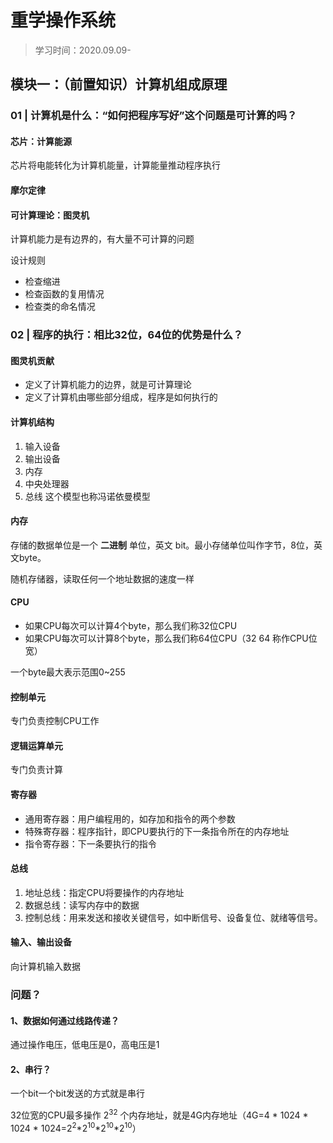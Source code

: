 # 重学操作系统
> 学习时间：2020.09.09-

## 模块一：（前置知识）计算机组成原理

### 01 | 计算机是什么：“如何把程序写好”这个问题是可计算的吗？
#### **芯片：计算能源**
芯片将电能转化为计算机能量，计算能量推动程序执行

#### **摩尔定律**

#### **可计算理论：图灵机**
计算机能力是有边界的，有大量不可计算的问题


设计规则
- 检查缩进
- 检查函数的复用情况
- 检查类的命名情况

### 02 | 程序的执行：相比32位，64位的优势是什么？

#### **图灵机贡献**
- 定义了计算机能力的边界，就是可计算理论
- 定义了计算机由哪些部分组成，程序是如何执行的

#### **计算机结构**
1. 输入设备
2. 输出设备
3. 内存
4. 中央处理器
5. 总线
这个模型也称冯诺依曼模型

#### **内存**
存储的数据单位是一个 **二进制** 单位，英文 bit。最小存储单位叫作字节，8位，英文byte。

随机存储器，读取任何一个地址数据的速度一样

#### **CPU**
- 如果CPU每次可以计算4个byte，那么我们称32位CPU
- 如果CPU每次可以计算8个byte，那么我们称64位CPU（32 64 称作CPU位宽）

一个byte最大表示范围0~255

#### **控制单元** 
专门负责控制CPU工作

#### **逻辑运算单元** 
专门负责计算

#### **寄存器**
- 通用寄存器：用户编程用的，如存加和指令的两个参数
- 特殊寄存器：程序指针，即CPU要执行的下一条指令所在的内存地址
- 指令寄存器：下一条要执行的指令

#### **总线**
1. 地址总线：指定CPU将要操作的内存地址
2. 数据总线：读写内存中的数据
3. 控制总线：用来发送和接收关键信号，如中断信号、设备复位、就绪等信号。

#### **输入、输出设备**
向计算机输入数据

### 问题？
#### 1、数据如何通过线路传递？
通过操作电压，低电压是0，高电压是1
#### 2、串行？
一个bit一个bit发送的方式就是串行

32位宽的CPU最多操作 2<sup>32</sup> 个内存地址，就是4G内存地址（4G=4 * 1024 * 1024 * 1024=2<sup>2</sup>*2<sup>10</sup>*2<sup>10</sup>*2<sup>10</sup>）